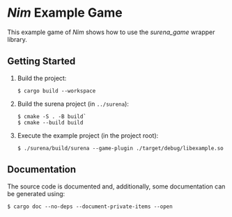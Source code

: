 # _Nim_ Example Game

This example game of _Nim_ shows how to use the _surena_game_ wrapper library.

## Getting Started

1. Build the project:
   ```
   $ cargo build --workspace
   ```
2. Build the surena project (in `../surena`):
   ```
   $ cmake -S . -B build`
   $ cmake --build build
   ```
3. Execute the example project (in the project root):
   ```
   $ ./surena/build/surena --game-plugin ./target/debug/libexample.so
   ```

## Documentation

The source code is documented and, additionally, some documentation can be
generated using:

```
$ cargo doc --no-deps --document-private-items --open
```
